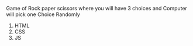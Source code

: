 Game of Rock paper scissors where you will have 3 choices and Computer will pick one Choice Randomly
<br>
<ol>
  <li>HTML</li>
  <li>CSS</li>
  <li>JS</li>
</ol>
